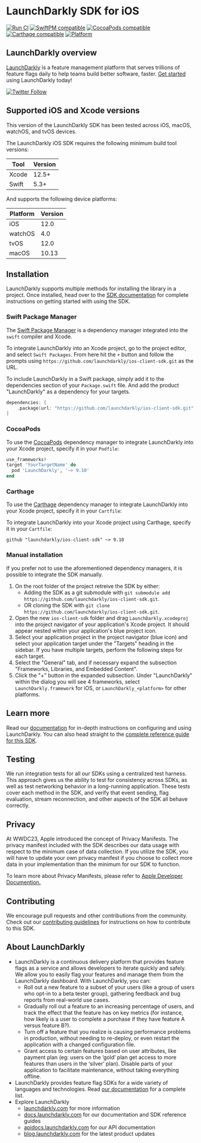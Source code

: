 LaunchDarkly SDK for iOS
========================

[![Run CI](https://github.com/launchdarkly/ios-client-sdk/actions/workflows/ci.yml/badge.svg?branch=v9)](https://github.com/launchdarkly/ios-client-sdk/actions/workflows/ci.yml)
[![SwiftPM compatible](https://img.shields.io/badge/SwiftPM-compatible-4BC51D.svg?style=flat)](https://swift.org/package-manager/)
[![CocoaPods compatible](https://img.shields.io/cocoapods/v/LaunchDarkly.svg)](https://cocoapods.org/pods/LaunchDarkly)
[![Carthage compatible](https://img.shields.io/badge/Carthage-compatible-4BC51D.svg?style=flat)](https://github.com/Carthage/Carthage)
[![Platform](https://img.shields.io/cocoapods/p/LaunchDarkly.svg?style=flat)](https://docs.launchdarkly.com/sdk/client-side/ios)

LaunchDarkly overview
-------------------------
[LaunchDarkly](https://www.launchdarkly.com) is a feature management platform that serves trillions of feature flags daily to help teams build better software, faster. [Get started](https://docs.launchdarkly.com/home/getting-started) using LaunchDarkly today!

[![Twitter Follow](https://img.shields.io/twitter/follow/launchdarkly.svg?style=social&label=Follow&maxAge=2592000)](https://twitter.com/intent/follow?screen_name=launchdarkly)

Supported iOS and Xcode versions
-------------------------

This version of the LaunchDarkly SDK has been tested across iOS, macOS, watchOS, and tvOS devices.

The LaunchDarkly iOS SDK requires the following minimum build tool versions:

| Tool  | Version |
| ----- | ------- |
| Xcode | 12.5+   |
| Swift | 5.3+    |

And supports the following device platforms:

| Platform | Version |
| -------- | ------- |
| iOS      | 12.0    |
| watchOS  | 4.0     |
| tvOS     | 12.0    |
| macOS    | 10.13   |

Installation
-----------

LaunchDarkly supports multiple methods for installing the library in a project. Once installed, head over to the [SDK documentation](https://docs.launchdarkly.com/sdk/client-side/ios#getting-started) for complete instructions on getting started with using the SDK.

### Swift Package Manager

The [Swift Package Manager](https://swift.org/package-manager/) is a dependency manager integrated into the `swift` compiler and Xcode.

To integrate LaunchDarkly into an Xcode project, go to the project editor, and select `Swift Packages`. From here hit the `+` button and follow the prompts using  `https://github.com/launchdarkly/ios-client-sdk.git` as the URL.

To include LaunchDarkly in a Swift package, simply add it to the dependencies section of your `Package.swift` file. And add the product "LaunchDarkly" as a dependency for your targets.

<!-- x-release-please-start-version -->
```swift
dependencies: [
    .package(url: "https://github.com/launchdarkly/ios-client-sdk.git", .upToNextMajor(from: "9.11.0"))
]
```
<!-- x-release-please-end -->

### CocoaPods

To use the [CocoaPods](https://cocoapods.org) dependency manager to integrate LaunchDarkly into your Xcode project, specify it in your `Podfile`:

```ruby
use_frameworks!
target 'YourTargetName' do
  pod 'LaunchDarkly', '~> 9.10'
end
```

### Carthage

To use the [Carthage](https://github.com/Carthage/Carthage) dependency manager to integrate LaunchDarkly into your Xcode project, specify it in your `Cartfile`:

To integrate LaunchDarkly into your Xcode project using Carthage, specify it in your `Cartfile`:

```ogdl
github "launchdarkly/ios-client-sdk" ~> 9.10
```

### Manual installation

If you prefer not to use the aforementioned dependency managers, it is possible to integrate the SDK manually.

1. On the root folder of the project retreive the SDK by either:
    * Adding the SDK as a git submodule with `git submodule add https://github.com/launchdarkly/ios-client-sdk.git`.
    * OR cloning the SDK with `git clone https://github.com/launchdarkly/ios-client-sdk.git`.
2. Open the new `ios-client-sdk` folder and drag `LaunchDarkly.xcodeproj` into the project navigator of your application's Xcode project. It should appear nested within your application's blue project icon.
3. Select your application project in the project navigator (blue icon) and select your application target under the "Targets" heading in the sidebar. If you have multiple targets, perform the following steps for each target.
4. Select the "General" tab, and if necessary expand the subsection "Frameworks, Libraries, and Embedded Content".
5. Click the "+" button in the expanded subsection. Under "LaunchDarkly" within the dialog you will see 4 frameworks, select `LaunchDarkly.framework` for iOS, or `LaunchDarkly_<platform>` for other platforms.

Learn more
-----------

Read our [documentation](https://docs.launchdarkly.com) for in-depth instructions on configuring and using LaunchDarkly. You can also head straight to the [complete reference guide for this SDK](https://docs.launchdarkly.com/sdk/client-side/ios).

Testing
-------

We run integration tests for all our SDKs using a centralized test harness. This approach gives us the ability to test for consistency across SDKs, as well as test networking behavior in a long-running application. These tests cover each method in the SDK, and verify that event sending, flag evaluation, stream reconnection, and other aspects of the SDK all behave correctly.

Privacy
-------

At WWDC23, Apple introduced the concept of Privacy Manifests. The privacy manifest included with the SDK describes our data usage with respect to the minimum case of data collection. If you utilize the SDK, you will have to update your own privacy manifest if you choose to collect more data in your implementation than the minimum for our SDK to function.

To learn more about Privacy Manifests, please refer to [Apple Developer Documention.](https://developer.apple.com/documentation/bundleresources/privacy_manifest_files/describing_data_use_in_privacy_manifests)

Contributing
------------

We encourage pull requests and other contributions from the community. Check out our [contributing guidelines](CONTRIBUTING.md) for instructions on how to contribute to this SDK.

About LaunchDarkly
-----------

* LaunchDarkly is a continuous delivery platform that provides feature flags as a service and allows developers to iterate quickly and safely. We allow you to easily flag your features and manage them from the LaunchDarkly dashboard.  With LaunchDarkly, you can:
    * Roll out a new feature to a subset of your users (like a group of users who opt-in to a beta tester group), gathering feedback and bug reports from real-world use cases.
    * Gradually roll out a feature to an increasing percentage of users, and track the effect that the feature has on key metrics (for instance, how likely is a user to complete a purchase if they have feature A versus feature B?).
    * Turn off a feature that you realize is causing performance problems in production, without needing to re-deploy, or even restart the application with a changed configuration file.
    * Grant access to certain features based on user attributes, like payment plan (eg: users on the ‘gold’ plan get access to more features than users in the ‘silver’ plan). Disable parts of your application to facilitate maintenance, without taking everything offline.
* LaunchDarkly provides feature flag SDKs for a wide variety of languages and technologies. Read [our documentation](https://docs.launchdarkly.com/sdk) for a complete list.
* Explore LaunchDarkly
    * [launchdarkly.com](https://www.launchdarkly.com/ "LaunchDarkly Main Website") for more information
    * [docs.launchdarkly.com](https://docs.launchdarkly.com/  "LaunchDarkly Documentation") for our documentation and SDK reference guides
    * [apidocs.launchdarkly.com](https://apidocs.launchdarkly.com/  "LaunchDarkly API Documentation") for our API documentation
    * [blog.launchdarkly.com](https://blog.launchdarkly.com/  "LaunchDarkly Blog Documentation") for the latest product updates
